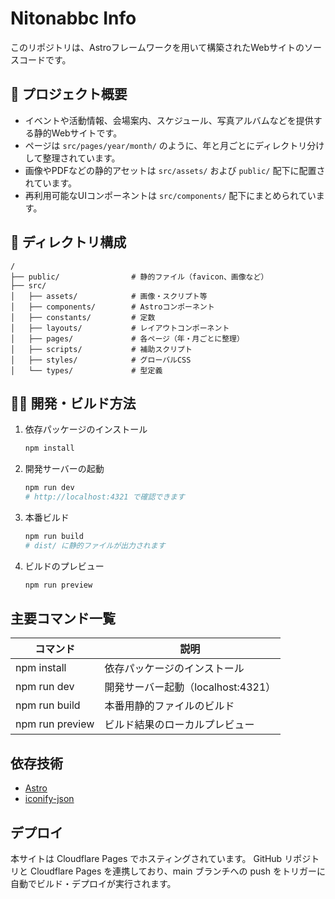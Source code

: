 # Nitonabbc Info

このリポジトリは、Astroフレームワークを用いて構築されたWebサイトのソースコードです。

## 🚀 プロジェクト概要

- イベントや活動情報、会場案内、スケジュール、写真アルバムなどを提供する静的Webサイトです。
- ページは `src/pages/year/month/` のように、年と月ごとにディレクトリ分けして整理されています。
- 画像やPDFなどの静的アセットは `src/assets/` および `public/` 配下に配置されています。
- 再利用可能なUIコンポーネントは `src/components/` 配下にまとめられています。

## 📁 ディレクトリ構成

```
/
├── public/                # 静的ファイル（favicon、画像など）
├── src/
│   ├── assets/            # 画像・スクリプト等
│   ├── components/        # Astroコンポーネント
│   ├── constants/         # 定数
│   ├── layouts/           # レイアウトコンポーネント
│   ├── pages/             # 各ページ（年・月ごとに整理）
│   ├── scripts/           # 補助スクリプト
│   ├── styles/            # グローバルCSS
│   └── types/             # 型定義
```

## 🧑‍💻 開発・ビルド方法

1. 依存パッケージのインストール

   ```sh
   npm install
   ```

2. 開発サーバーの起動

   ```sh
   npm run dev
   # http://localhost:4321 で確認できます
   ```

3. 本番ビルド

   ```sh
   npm run build
   # dist/ に静的ファイルが出力されます
   ```

4. ビルドのプレビュー

   ```sh
   npm run preview
   ```

## 主要コマンド一覧

| コマンド        | 説明                               |
| --------------- | ---------------------------------- |
| npm install     | 依存パッケージのインストール       |
| npm run dev     | 開発サーバー起動（localhost:4321） |
| npm run build   | 本番用静的ファイルのビルド         |
| npm run preview | ビルド結果のローカルプレビュー     |

## 依存技術

- [Astro](https://astro.build/)
- [iconify-json](https://iconify.design/)

## デプロイ

本サイトは Cloudflare Pages でホスティングされています。
GitHub リポジトリと Cloudflare Pages を連携しており、main ブランチへの push をトリガーに自動でビルド・デプロイが実行されます。
